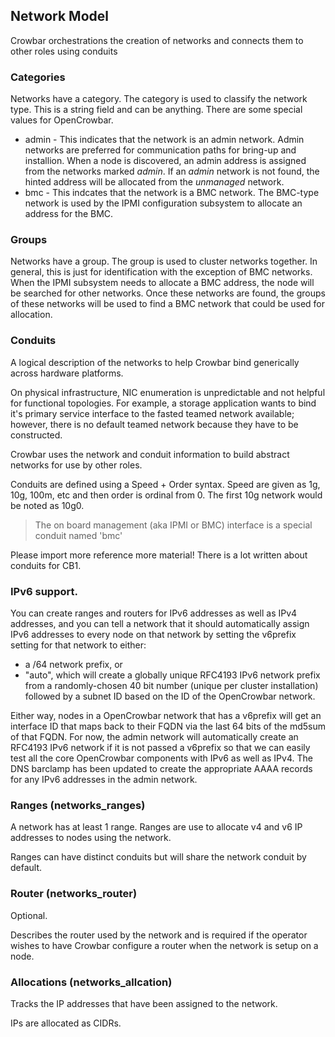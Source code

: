 ## Network Model

Crowbar orchestrations the creation of networks and connects them to other roles using conduits

### Categories

Networks have a category.  The category is used to classify the network type.  This is a string
field and can be anything.  There are some special values for OpenCrowbar.

  * admin - This indicates that the network is an admin network.  Admin networks are preferred for communication paths for
  bring-up and installion.  When a node is discovered, an admin address is assigned from the networks marked *admin*.  If
  an *admin* network is not found, the hinted address will be allocated from the *unmanaged* network.
  * bmc - This indcates that the network is a BMC network.  The BMC-type network is used by the IPMI configuration subsystem
  to allocate an address for the BMC.
  
### Groups

Networks have a group.  The group is used to cluster networks together.  In general, this is just 
for identification with the exception of BMC networks.  When the IPMI subsystem needs to allocate a
BMC address, the node will be searched for other networks.  Once these networks are found, the groups of
these networks will be used to find a BMC network that could be used for allocation.

### Conduits

A logical description of the networks to help Crowbar bind generically across hardware platforms. 

On physical infrastructure, NIC enumeration is unpredictable and not helpful for functional 
topologies.  For example, a storage application wants to bind it's primary service interface 
to the fasted teamed network available; however, there is no default teamed network because 
they have to be constructed.  

Crowbar uses the network and conduit information to build abstract networks for use by other
roles.

Conduits are defined using a Speed + Order syntax.  Speed are given as 1g, 10g, 100m, etc
and then order is ordinal from 0.  The first 10g network would be noted as 10g0.

> The on board management (aka IPMI or BMC) interface is a special conduit named 'bmc'

Please import more reference more material!  There is a lot written about conduits for CB1.


### IPv6 support.  

You can create ranges and routers for IPv6 addresses
  as well as IPv4 addresses, and you can tell a network that it should
  automatically assign IPv6 addresses to every node on that network by
  setting the v6prefix setting for that network to either:
  
  * a /64 network prefix, or
  * "auto", which will create a globally unique RFC4193 IPv6 network
    prefix from a randomly-chosen 40 bit number (unique per cluster
    installation) followed by a subnet ID based on the ID of the
    OpenCrowbar network.

  Either way, nodes in a OpenCrowbar network that has a v6prefix will get
  an interface ID that maps back to their FQDN via the last 64 bits of
  the md5sum of that FQDN. For now, the admin network will
  automatically create an RFC4193 IPv6 network if it is not passed a
  v6prefix so that we can easily test all the core OpenCrowbar components
  with IPv6 as well as IPv4.  The DNS barclamp has been updated to
  create the appropriate AAAA records for any IPv6 addresses in the
  admin network.

### Ranges (networks_ranges)

A network has at least 1 range.  Ranges are use to allocate v4 and v6 IP addresses to nodes 
using the network.

Ranges can have distinct conduits but will share the network conduit by default.

### Router (networks_router)

Optional.

Describes the router used by the network and is required if the operator wishes to have Crowbar configure a router when the network is setup on a node.

### Allocations (networks_allcation)

Tracks the IP addresses that have been assigned to the network.

IPs are allocated as CIDRs.

